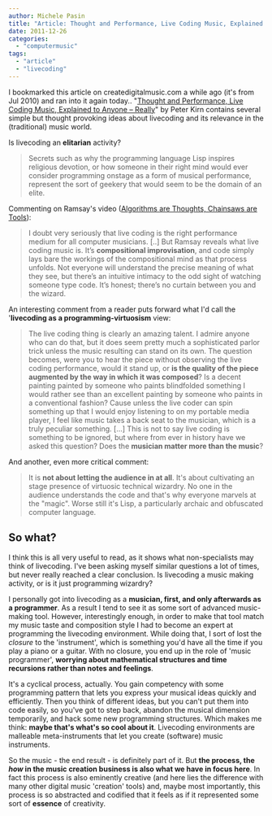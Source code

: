 ```yaml
---
author: Michele Pasin
title: "Article: Thought and Performance, Live Coding Music, Explained to Anyone"
date: 2011-12-26
categories: 
  - "computermusic"
tags: 
  - "article"
  - "livecoding"
---
```


I bookmarked this article on createdigitalmusic.com a while ago (it's from Jul 2010) and ran into it again today.. "[Thought and Performance, Live Coding Music, Explained to Anyone – Really](http://createdigitalmusic.com/2010/07/thought-and-performance-live-coding-music-explained-to-anyone-really/#idc-cover)" by Peter Kirn contains several simple but thought provoking ideas about livecoding and its relevance in the (traditional) music world.

Is livecoding an **elitarian** activity?

> Secrets such as why the programming language Lisp inspires religious devotion, or how someone in their right mind would ever consider programming onstage as a form of musical performance, represent the sort of geekery that would seem to be the domain of an elite.

Commenting on Ramsay's video ([Algorithms are Thoughts, Chainsaws are Tools](http://vimeo.com/9790850#at=0)):

> I doubt very seriously that live coding is the right performance medium for all computer musicians. \[..\] But Ramsay reveals what live coding music is. It’s **compositional improvisation**, and code simply lays bare the workings of the compositional mind as that process unfolds. Not everyone will understand the precise meaning of what they see, but there’s an intuitive intimacy to the odd sight of watching someone type code. It’s honest; there’s no curtain between you and the wizard.

An interesting comment from a reader puts forward what I'd call the '**livecoding as a programming-virtuosism** view:

> The live coding thing is clearly an amazing talent. I admire anyone who can do that, but it does seem pretty much a sophisticated parlor trick unless the music resulting can stand on its own. The question becomes, were you to hear the piece without observing the live coding performance, would it stand up, or **is the quality of the piece augmented by the way in which it was composed**? Is a decent painting painted by someone who paints blindfolded something I would rather see than an excellent painting by someone who paints in a conventional fashion? Cause unless the live coder can spin something up that I would enjoy listening to on my portable media player, I feel like music takes a back seat to the musician, which is a truly peculiar something. \[…\] This is not to say live coding is something to be ignored, but where from ever in history have we asked this question? Does the **musician matter more than the music**?

And another, even more critical comment:

> It is **not about letting the audience in at all**. It's about cultivating an stage presence of virtuosic technical wizardry. No one in the audience understands the code and that's why everyone marvels at the "magic". Worse still it's Lisp, a particularly archaic and obfuscated computer language.

## So what?

I think this is all very useful to read, as it shows what non-specialists may think of livecoding. I've been asking myself similar questions a lot of times, but never really reached a clear conclusion. Is livecoding a music making activity, or is it just programming wizardry?

I personally got into livecoding as a **musician, first, and only afterwards as a programmer**. As a result I tend to see it as some sort of advanced music-making tool. However, interestingly enough, in order to make that tool match my music taste and composition style I had to become an expert at programming the livecoding environment. While doing that, I sort of lost the _closure_ to the 'instrument', which is something you'd have all the time if you play a piano or a guitar. With no closure, you end up in the role of 'music programmer', **worrying about mathematical structures and time recursions rather than notes and feelings**.

It's a cyclical process, actually. You gain competency with some programming pattern that lets you express your musical ideas quickly and efficiently. Then you think of different ideas, but you can't put them into code easily, so you've got to step back, abandon the musical dimension temporarily, and hack some new programming structures. Which makes me think: **maybe that's what's so cool about it**. Livecoding environments are malleable meta-instruments that let you create (software) music instruments.

So the music - the end result - is definitely part of it. But **the process, the _how_ in the music creation business is also what we have in focus here**. In fact this process is also eminently creative (and here lies the difference with many other digital music 'creation' tools) and, maybe most importantly, this process is so abstracted and codified that it feels as if it represented some sort of **essence** of creativity.
